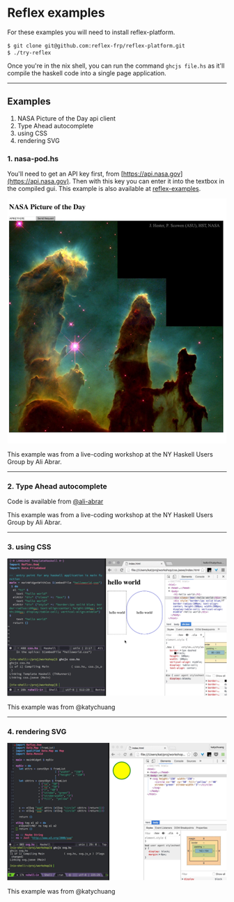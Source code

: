 # Reflex examples

For these examples you will need to install reflex-platform.

```
$ git clone git@github.com:reflex-frp/reflex-platform.git
$ ./try-reflex
```

Once you're in the nix shell, you can run the command `ghcjs file.hs` as it'll compile the haskell code into a single page application.

---
## Examples

1. NASA Picture of the Day api client
2. Type Ahead autocomplete
3. using CSS
4. rendering SVG


### 1. nasa-pod.hs

You'll need to get an API key first, from [https://api.nasa.gov](https://api.nasa.gov). Then with this key you can enter it into the textbox in the compiled gui. This example is also available at [reflex-examples](https://github.com/reflex-frp/reflex-examples/blob/master/nasa-pod/workshop.hs).

![](static/nasa-pod.jpg)

This example was from a live-coding workshop at the NY Haskell Users Group by Ali Abrar.

---

### 2. Type Ahead autocomplete

Code is available from [@ali-abrar](https://gist.github.com/ali-abrar/2a52593f3a391d82c40f439d4894f017)

This example was from a live-coding workshop at the NY Haskell Users Group by Ali Abrar.

---

### 3. using CSS

![](static/css.jpg)

This example was from @katychuang

---

### 4. rendering SVG

![](static/svg.jpg)

This example was from @katychuang
